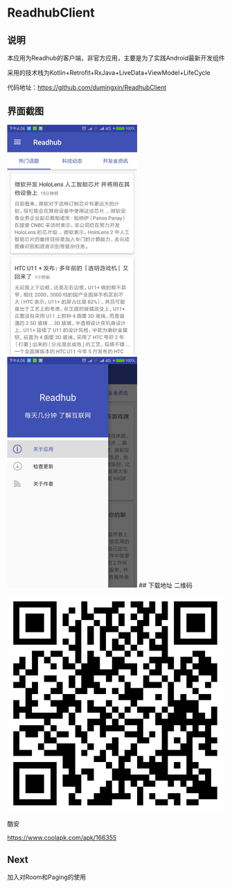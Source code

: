 # ReadhubClient
## 说明
本应用为Readhub的客户端，非官方应用，主要是为了实践Android最新开发组件

采用的技术栈为Kotlin+Retrofit+RxJava+LiveData+ViewModel+LifeCycle

代码地址：https://github.com/dumingxin/ReadhubClient

## 界面截图

<span>
<img src="./img/1.jpg" width="300px">
<img src="./img/2.jpg" width="300px">
</span>
## 下载地址
二维码

![](./img/qrcode.png)

酷安

https://www.coolapk.com/apk/166355

## Next

加入对Room和Paging的使用


